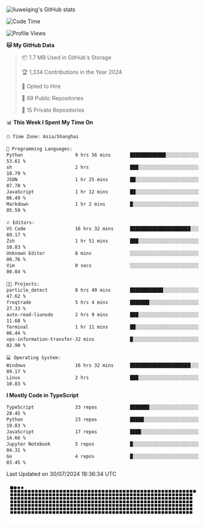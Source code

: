 ![liuweiqing's GitHub stats](https://github-readme-stats.vercel.app/api?username=14790897&show_icons=true&locale=cn&include_all_commits=true&count_private=true)

<!--START_SECTION:waka-->
![Code Time](http://img.shields.io/badge/Code%20Time-1%2C194%20hrs%2036%20mins-blue)

![Profile Views](http://img.shields.io/badge/Profile%20Views-13-blue)

**🐱 My GitHub Data** 

> 📦 1.7 MB Used in GitHub's Storage 
 > 
> 🏆 1,334 Contributions in the Year 2024
 > 
> 💼 Opted to Hire
 > 
> 📜 69 Public Repositories 
 > 
> 🔑 15 Private Repositories 
 > 
📊 **This Week I Spent My Time On** 

```text
🕑︎ Time Zone: Asia/Shanghai

💬 Programming Languages: 
Python                   9 hrs 56 mins       █████████████░░░░░░░░░░░░   53.61 % 
sh                       2 hrs               ███░░░░░░░░░░░░░░░░░░░░░░   10.79 % 
JSON                     1 hr 25 mins        ██░░░░░░░░░░░░░░░░░░░░░░░   07.70 % 
JavaScript               1 hr 12 mins        ██░░░░░░░░░░░░░░░░░░░░░░░   06.49 % 
Markdown                 1 hr 2 mins         █░░░░░░░░░░░░░░░░░░░░░░░░   05.59 % 

🔥 Editors: 
VS Code                  16 hrs 32 mins      ██████████████████████░░░   89.17 % 
Zsh                      1 hr 51 mins        ███░░░░░░░░░░░░░░░░░░░░░░   10.03 % 
Unknown Editor           8 mins              ░░░░░░░░░░░░░░░░░░░░░░░░░   00.76 % 
Vim                      0 secs              ░░░░░░░░░░░░░░░░░░░░░░░░░   00.04 % 

🐱‍💻 Projects: 
particle_detect          8 hrs 49 mins       ████████████░░░░░░░░░░░░░   47.62 % 
freqtrade                5 hrs 4 mins        ███████░░░░░░░░░░░░░░░░░░   27.33 % 
auto-read-liunxdo        2 hrs 9 mins        ███░░░░░░░░░░░░░░░░░░░░░░   11.68 % 
Terminal                 1 hr 11 mins        ██░░░░░░░░░░░░░░░░░░░░░░░   06.44 % 
vps-information-transfer-32 mins             █░░░░░░░░░░░░░░░░░░░░░░░░   02.90 % 

💻 Operating System: 
Windows                  16 hrs 32 mins      ██████████████████████░░░   89.17 % 
Linux                    2 hrs               ███░░░░░░░░░░░░░░░░░░░░░░   10.83 % 
```

**I Mostly Code in TypeScript** 

```text
TypeScript               33 repos            ███████░░░░░░░░░░░░░░░░░░   28.45 % 
Python                   23 repos            █████░░░░░░░░░░░░░░░░░░░░   19.83 % 
JavaScript               17 repos            ████░░░░░░░░░░░░░░░░░░░░░   14.66 % 
Jupyter Notebook         5 repos             █░░░░░░░░░░░░░░░░░░░░░░░░   04.31 % 
Go                       4 repos             █░░░░░░░░░░░░░░░░░░░░░░░░   03.45 % 
```




 Last Updated on 30/07/2024 18:36:34 UTC
<!--END_SECTION:waka-->

<picture>
  <source media="(prefers-color-scheme: dark)" srcset="https://raw.githubusercontent.com/14790897/14790897/output/github-contribution-grid-snake-dark.svg" />
  <source media="(prefers-color-scheme: light)" srcset="https://raw.githubusercontent.com/14790897/14790897/output/github-contribution-grid-snake.svg" />
  <img alt="github-snake" src="https://raw.githubusercontent.com/14790897/14790897/output/github-contribution-grid-snake.svg" />
</picture>
